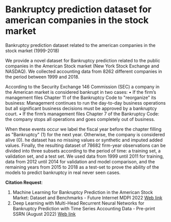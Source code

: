 # Bankruptcy prediction dataset for american companies in the stock market
Bankruptcy prediction dataset related to the american companies in the stock market (1999-2018)


We provide a novel dataset for Bankruptcy prediction related to the 
public companies in the American Stock market (New York Stock Exchange and NASDAQ). 
We collected accounting data from 8262 different companies in the period between 1999 
and 2018.

According to the Security Exchange 146
Commission (SEC) a company in the American market is considered bankrupt in two cases: 
• If the firm’s management files Chapter 11 of the Bankruptcy Code to "reorganize" its business: Management continues to run the day-to-day business operations but all 
significant business decisions must be approved by a bankruptcy court. 
• If the firm’s management files Chapter 7 of the Bankruptcy Code: the company stops all operations and goes completely out of business. 

When these events occur we label the fiscal year before the chapter filling as "Bankruptcy" 
(1) for the next year. Otherwise, the company is considered alive (0).
he dataset has no missing values or synthetic and imputed added values. 
Finally, the resulting dataset of 78682 firm-year observations can be divided into three subsets according to the period of time: a training set, a validation 
set, and a test set. We used data from 1999 until 2011 for training, data from 2012 until 2014 for validation and model comparison, and the remaining years from 2015 to 2018 as a test-set to prove the ability of the models to predict bankruptcy in real never seen cases.

<b>Citation Request</b>:
1) Machine Learning for Bankruptcy Prediction in the American Stock Market: Dataset and Benchmarks - Future Internet MDPI 2022 <a href="https://www.mdpi.com/1999-5903/14/8/244/htm"> Web link </a>
2) Deep Learning with Multi-Head Recurrent Neural Networks for Bankruptcy Prediction with Time Series Accounting Data - Pre-print SSRN (August 2022) <a href="https://papers.ssrn.com/sol3/papers.cfm?abstract_id=4191839"> Web link </a>
